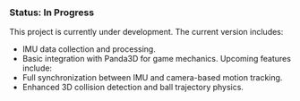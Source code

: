 ### Status: In Progress
This project is currently under development. The current version includes:
- IMU data collection and processing.
- Basic integration with Panda3D for game mechanics.
Upcoming features include:
- Full synchronization between IMU and camera-based motion tracking.
- Enhanced 3D collision detection and ball trajectory physics.
